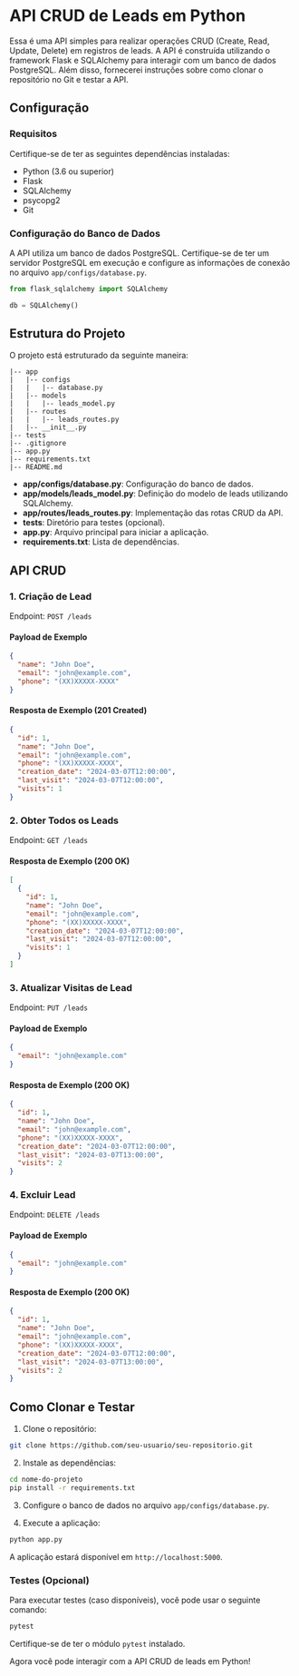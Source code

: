 # API CRUD de Leads em Python

Essa é uma API simples para realizar operações CRUD (Create, Read, Update, Delete) em registros de leads. A API é construída utilizando o framework Flask e SQLAlchemy para interagir com um banco de dados PostgreSQL. Além disso, fornecerei instruções sobre como clonar o repositório no Git e testar a API.

## Configuração

### Requisitos

Certifique-se de ter as seguintes dependências instaladas:

- Python (3.6 ou superior)
- Flask
- SQLAlchemy
- psycopg2
- Git

### Configuração do Banco de Dados

A API utiliza um banco de dados PostgreSQL. Certifique-se de ter um servidor PostgreSQL em execução e configure as informações de conexão no arquivo `app/configs/database.py`.

```python
from flask_sqlalchemy import SQLAlchemy

db = SQLAlchemy()
```

## Estrutura do Projeto

O projeto está estruturado da seguinte maneira:

```
|-- app
|   |-- configs
|   |   |-- database.py
|   |-- models
|   |   |-- leads_model.py
|   |-- routes
|   |   |-- leads_routes.py
|   |-- __init__.py
|-- tests
|-- .gitignore
|-- app.py
|-- requirements.txt
|-- README.md
```

- **app/configs/database.py**: Configuração do banco de dados.
- **app/models/leads_model.py**: Definição do modelo de leads utilizando SQLAlchemy.
- **app/routes/leads_routes.py**: Implementação das rotas CRUD da API.
- **tests**: Diretório para testes (opcional).
- **app.py**: Arquivo principal para iniciar a aplicação.
- **requirements.txt**: Lista de dependências.

## API CRUD

### 1. Criação de Lead

Endpoint: `POST /leads`

#### Payload de Exemplo

```json
{
  "name": "John Doe",
  "email": "john@example.com",
  "phone": "(XX)XXXXX-XXXX"
}
```

#### Resposta de Exemplo (201 Created)

```json
{
  "id": 1,
  "name": "John Doe",
  "email": "john@example.com",
  "phone": "(XX)XXXXX-XXXX",
  "creation_date": "2024-03-07T12:00:00",
  "last_visit": "2024-03-07T12:00:00",
  "visits": 1
}
```

### 2. Obter Todos os Leads

Endpoint: `GET /leads`

#### Resposta de Exemplo (200 OK)

```json
[
  {
    "id": 1,
    "name": "John Doe",
    "email": "john@example.com",
    "phone": "(XX)XXXXX-XXXX",
    "creation_date": "2024-03-07T12:00:00",
    "last_visit": "2024-03-07T12:00:00",
    "visits": 1
  }
]
```

### 3. Atualizar Visitas de Lead

Endpoint: `PUT /leads`

#### Payload de Exemplo

```json
{
  "email": "john@example.com"
}
```

#### Resposta de Exemplo (200 OK)

```json
{
  "id": 1,
  "name": "John Doe",
  "email": "john@example.com",
  "phone": "(XX)XXXXX-XXXX",
  "creation_date": "2024-03-07T12:00:00",
  "last_visit": "2024-03-07T13:00:00",
  "visits": 2
}
```

### 4. Excluir Lead

Endpoint: `DELETE /leads`

#### Payload de Exemplo

```json
{
  "email": "john@example.com"
}
```

#### Resposta de Exemplo (200 OK)

```json
{
  "id": 1,
  "name": "John Doe",
  "email": "john@example.com",
  "phone": "(XX)XXXXX-XXXX",
  "creation_date": "2024-03-07T12:00:00",
  "last_visit": "2024-03-07T13:00:00",
  "visits": 2
}
```

## Como Clonar e Testar

1. Clone o repositório:

```bash
git clone https://github.com/seu-usuario/seu-repositorio.git
```

2. Instale as dependências:

```bash
cd nome-do-projeto
pip install -r requirements.txt
```

3. Configure o banco de dados no arquivo `app/configs/database.py`.

4. Execute a aplicação:

```bash
python app.py
```

A aplicação estará disponível em `http://localhost:5000`.

### Testes (Opcional)

Para executar testes (caso disponíveis), você pode usar o seguinte comando:

```bash
pytest
```

Certifique-se de ter o módulo `pytest` instalado.

Agora você pode interagir com a API CRUD de leads em Python!
